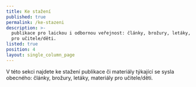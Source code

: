 ```yaml
---
title: Ke stažení
published: true
permalink: /ke-stazeni
description: >-
  publikace pro laickou i odbornou veřejnost: články, brožury, letáky, materiály
  pro učitele/děti.
listed: true
position: 4
layout: single_column_page
---
```

V této sekci najdete ke stažení publikace či materiály týkající se sysla obecného: články, brožury, letáky, materiály pro učitele/děti.
